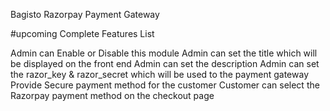 Bagisto Razorpay Payment Gateway

#upcoming Complete Features List

Admin can Enable or Disable this module
Admin can set the title which will be displayed on the front end
Admin can set the description
Admin can set the razor_key & razor_secret which will be used to the payment gateway
Provide Secure payment method for the customer
Customer can select the Razorpay payment method on the checkout page
